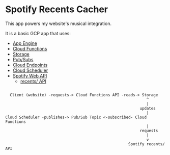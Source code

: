 # Spotify Recents Cacher

This app powers my website's musical integration.

It is a basic GCP app that uses:
- [App Engine](https://cloud.google.com/appengine/)
- [Cloud Functions](https://cloud.google.com/functions/)
- [Storage](https://cloud.google.com/storage/)
- [Pub/Subs](https://cloud.google.com/pubsub/)
- [Cloud Endpoints](https://cloud.google.com/endpoints/)
- [Cloud Scheduler](https://cloud.google.com/scheduler/)
- [Spotify Web API](https://developer.spotify.com/documentation/web-api/)
    - [recents/ API](https://developer.spotify.com/documentation/web-api/reference/player/get-recently-played/)

```

  Client (website) -requests-> Cloud Functions API -reads-> Storage
                                                              ^
                                                              |
                                                           updates
                                                              |
Cloud Scheduler -publishes-> Pub/Sub Topic <-subscribed- Cloud Functions
                                                              |
                                                           requests
                                                              |
                                                              v
                                                      Spotify recents/ API

```